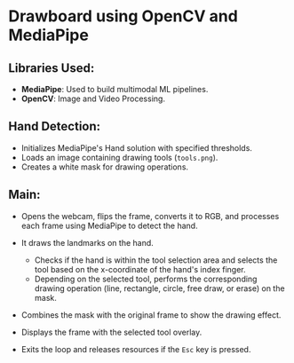 # Drawboard using OpenCV and MediaPipe

## Libraries Used:
- **MediaPipe**: Used to build multimodal ML pipelines.
- **OpenCV**: Image and Video Processing.

## Hand Detection:
- Initializes MediaPipe's Hand solution with specified thresholds.
- Loads an image containing drawing tools (`tools.png`).
- Creates a white mask for drawing operations.

## Main:
- Opens the webcam, flips the frame, converts it to RGB, and processes each frame using MediaPipe to detect the hand.
- It draws the landmarks on the hand.
  - Checks if the hand is within the tool selection area and selects the tool based on the x-coordinate of the hand's index finger.
  - Depending on the selected tool, performs the corresponding drawing operation (line, rectangle, circle, free draw, or erase) on the mask.

- Combines the mask with the original frame to show the drawing effect.
- Displays the frame with the selected tool overlay.
- Exits the loop and releases resources if the `Esc` key is pressed.
